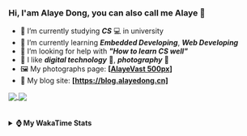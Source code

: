 ### Hi, **I'am Alaye Dong**, you can also call me **Alaye** 👋

- 📖 I’m currently studying ***CS*** 💻 in university
- 🌱 I’m currently learning ***Embedded Developing***, ***Web Developing***
- 🤔 I’m looking for help with ***"How to learn CS well"***
- 🤩 I like ***digital technology*** 📱, ***photography*** 📸
- 🖼️ My photographs page: **[[AlayeVast 500px](https://500px.com.cn/AlayeVast)]**
- 📰 My blog site: **[https://blog.alayedong.cn]**

<!--
[![Alaye's GitHub stats](https://github-readme-stats.vercel.app/api?username=Alaye-Dong&custom_title=Alaye%20Dong`s%20GitHub%20stats&show_icons=true&rank_icon=percentile&theme=transparent&include_all_commits=true&count_private=true)](https://github.com/anuraghazra/github-readme-stats) 
[![Top Langs](https://github-readme-stats.vercel.app/api/top-langs/?username=Alaye-Dong\&layout=compact&theme=transparent)](https://github.com/anuraghazra/github-readme-stats)
-->
<a href="https://github.com/anuraghazra/github-readme-stats">
  <img height=200 align="center" src="https://github-readme-stats.vercel.app/api?username=Alaye-Dong&custom_title=Alaye%20Dong`s%20GitHub%20stats&show_icons=true&rank_icon=percentile&theme=transparent&include_all_commits=true&count_private=true" />
</a>
<a href="https://github.com/anuraghazra/convoychat">
  <img height=200 align="center" src="https://github-readme-stats.vercel.app/api/top-langs/?username=Alaye-Dong&layout=compact&theme=transparent&include_all_commits=true&count_private=true&langs_count=8&card_width=300" />
</a>

<br />
<br />

<div style="display:none"> 
  <img src="https://visitor-badge.laobi.icu/badge?page_id=Alaye-Dong.Alaye-Dong"/>
</div>
<br />

<details>	
  <summary><b> ⌚ My WakaTime Stats </b></summary>

<br />

<!--START_SECTION:waka-->
![Code Time](http://img.shields.io/badge/Code%20Time-562%20hrs%2053%20mins-blue)

![Profile Views](http://img.shields.io/badge/Profile%20Views-0-blue)

![Lines of code](https://img.shields.io/badge/From%20Hello%20World%20I%27ve%20Written-1.0%20million%20lines%20of%20code-blue)

**🐱 My GitHub Data** 

> 📦 89.9 kB Used in GitHub's Storage 
 > 
> 🏆 242 Contributions in the Year 2025
 > 
> 🚫 Not Opted to Hire
 > 
> 📜 32 Public Repositories 
 > 
> 🔑 6 Private Repositories 
 > 
**I'm a Night 🦉** 

```text
🌞 Morning                135 commits         ██░░░░░░░░░░░░░░░░░░░░░░░   08.00 % 
🌆 Daytime                507 commits         ████████░░░░░░░░░░░░░░░░░   30.04 % 
🌃 Evening                712 commits         ███████████░░░░░░░░░░░░░░   42.18 % 
🌙 Night                  334 commits         █████░░░░░░░░░░░░░░░░░░░░   19.79 % 
```
📅 **I'm Most Productive on Monday** 

```text
Monday                   279 commits         ████░░░░░░░░░░░░░░░░░░░░░   16.53 % 
Tuesday                  263 commits         ████░░░░░░░░░░░░░░░░░░░░░   15.58 % 
Wednesday                236 commits         ███░░░░░░░░░░░░░░░░░░░░░░   13.98 % 
Thursday                 275 commits         ████░░░░░░░░░░░░░░░░░░░░░   16.29 % 
Friday                   222 commits         ███░░░░░░░░░░░░░░░░░░░░░░   13.15 % 
Saturday                 172 commits         ███░░░░░░░░░░░░░░░░░░░░░░   10.19 % 
Sunday                   241 commits         ████░░░░░░░░░░░░░░░░░░░░░   14.28 % 
```


📊 **This Week I Spent My Time On** 

```text
💬 Programming Languages: 
Java                     1 hr                ███████░░░░░░░░░░░░░░░░░░   29.40 % 
Vue.js                   52 mins             ██████░░░░░░░░░░░░░░░░░░░   25.23 % 
TypeScript               30 mins             ████░░░░░░░░░░░░░░░░░░░░░   14.47 % 
Astro                    28 mins             ███░░░░░░░░░░░░░░░░░░░░░░   13.64 % 
Svelte                   18 mins             ██░░░░░░░░░░░░░░░░░░░░░░░   08.90 % 

🔥 Editors: 
VS Code                  2 hrs 17 mins       █████████████████░░░░░░░░   66.16 % 
IntelliJ IDEA            1 hr 10 mins        ████████░░░░░░░░░░░░░░░░░   33.84 % 

🐱‍💻 Projects: 
edu-sys-soybean-admin-elp1 hr 11 mins        █████████░░░░░░░░░░░░░░░░   34.57 % 
edu-sys                  1 hr 9 mins         ████████░░░░░░░░░░░░░░░░░   33.72 % 
blog-fuwari-astro        1 hr 5 mins         ████████░░░░░░░░░░░░░░░░░   31.60 % 
teach_static             0 secs              ░░░░░░░░░░░░░░░░░░░░░░░░░   00.11 % 
```

**I Mostly Code in TypeScript** 

```text
TypeScript               8 repos             █████░░░░░░░░░░░░░░░░░░░░   19.51 % 
Java                     7 repos             ████░░░░░░░░░░░░░░░░░░░░░   17.07 % 
HTML                     3 repos             ██░░░░░░░░░░░░░░░░░░░░░░░   07.32 % 
Dart                     1 repo              █░░░░░░░░░░░░░░░░░░░░░░░░   02.44 % 
Jupyter Notebook         1 repo              █░░░░░░░░░░░░░░░░░░░░░░░░   02.44 % 
```



**Timeline**

![Lines of Code chart](https://raw.githubusercontent.com/Alaye-Dong/Alaye-Dong/main/assets/bar_graph.png)


 Last Updated on 20/06/2025 18:51:24 UTC
<!--END_SECTION:waka-->

</details>
